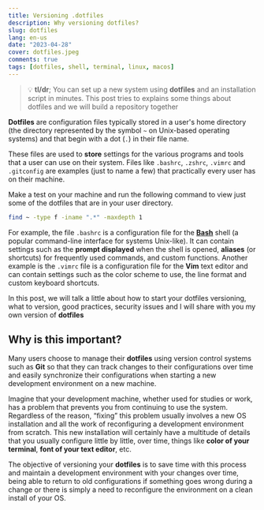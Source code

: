 ```yaml
---
title: Versioning .dotfiles
description: Why versioning dotfiles?
slug: dotfiles
lang: en-us
date: "2023-04-28"
cover: dotfiles.jpeg
comments: true
tags: [dotfiles, shell, terminal, linux, macos]
---
```


> 💡 **tl/dr**; You can set up a new system using **dotfiles** and an installation script in minutes. This post tries to explains some things about dotfiles and we will build a repository together

**Dotfiles** are configuration files typically stored in a user's home directory (the directory represented by the symbol `~` on Unix-based operating systems) and that begin with a dot (`.`) in their file name.

These files are used to **store** settings for the various programs and tools that a user can use on their system. Files like `.bashrc`, `.zshrc`, `.vimrc` and `.gitconfig` are examples (just to name a few) that practically every user has on their machine.

Make a test on your machine and run the following command to view just some of the dotfiles that are in your user directory.

```bash
find ~ -type f -iname ".*" -maxdepth 1
```

For example, the file `.bashrc` is a configuration file for the **[Bash](https://www.gnu.org/software/bash/)** shell (a popular command-line interface for systems Unix-like). It can contain settings such as the **prompt displayed** when the shell is opened, **aliases** (or shortcuts) for frequently used commands, and custom functions. Another example is the `.vimrc` file is a configuration file for the **Vim** text editor and can contain settings such as the color scheme to use, the line format and custom keyboard shortcuts.

In this post, we will talk a little about how to start your dotfiles versioning, what to version, good practices, security issues and I will share with you my own version of **dotfiles**

## Why is this important?

Many users choose to manage their **dotfiles** using version control systems such as **Git** so that they can track changes to their configurations over time and easily synchronize their configurations when starting a new development environment on a new machine.

Imagine that your development machine, whether used for studies or work, has a problem that prevents you from continuing to use the system. Regardless of the reason, “fixing” this problem usually involves a new OS installation and all the work of reconfiguring a development environment from scratch. This new installation will certainly have a multitude of details that you usually configure little by little, over time, things like **color of your terminal**, **font of your text editor**, etc.

The objective of versioning your **dotfiles** is to save time with this process and maintain a development environment with your changes over time, being able to return to old configurations if something goes wrong during a change or there is simply a need to reconfigure the environment on a clean install of your OS.
